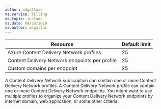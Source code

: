 ```yaml
---
author: mdgattuso
ms.service: billing
ms.topic: include
ms.date: 04/29/2019
ms.author: magattus
---
```


| Resource | Default limit | 
| --- | --- |
| Azure Content Delivery Network profiles |25 |
| Content Delivery Network endpoints per profile |25 |
| Custom domains per endpoint |25 |

A Content Delivery Network subscription can contain one or more Content Delivery Network profiles. A Content Delivery Network profile can contain one or more Content Delivery Network endpoints. You might want to use multiple profiles to organize your Content Delivery Network endpoints by internet domain, web application, or some other criteria. 


